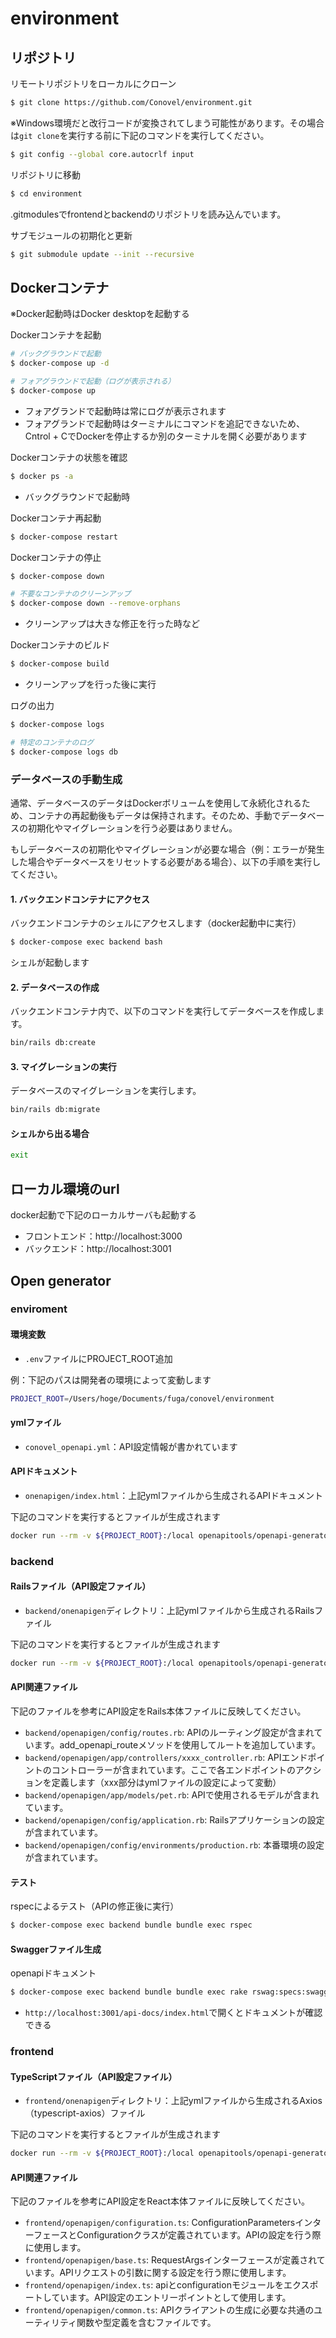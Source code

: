 # environment

## リポジトリ

リモートリポジトリをローカルにクローン
```sh
$ git clone https://github.com/Conovel/environment.git
```

※Windows環境だと改行コードが変換されてしまう可能性があります。その場合は`git clone`を実行する前に下記のコマンドを実行してください。
```sh
$ git config --global core.autocrlf input
```

リポジトリに移動
```sh
$ cd environment
```

.gitmodulesでfrontendとbackendのリポジトリを読み込んでいます。

サブモジュールの初期化と更新
```sh
$ git submodule update --init --recursive
```

## Dockerコンテナ

※Docker起動時はDocker desktopを起動する

Dockerコンテナを起動
```sh
# バックグラウンドで起動
$ docker-compose up -d

# フォアグラウンドで起動（ログが表示される）
$ docker-compose up
```
- フォアグランドで起動時は常にログが表示されます
- フォアグランドで起動時はターミナルにコマンドを追記できないため、Cntrol + CでDockerを停止するか別のターミナルを開く必要があります

Dockerコンテナの状態を確認
```sh
$ docker ps -a
```
- バックグラウンドで起動時

Dockerコンテナ再起動
```sh
$ docker-compose restart
```

Dockerコンテナの停止
```sh
$ docker-compose down

# 不要なコンテナのクリーンアップ
$ docker-compose down --remove-orphans
```
- クリーンアップは大きな修正を行った時など

Dockerコンテナのビルド
```sh
$ docker-compose build
```
- クリーンアップを行った後に実行

ログの出力
```sh
$ docker-compose logs

# 特定のコンテナのログ
$ docker-compose logs db
```

### データベースの手動生成
通常、データベースのデータはDockerボリュームを使用して永続化されるため、コンテナの再起動後もデータは保持されます。そのため、手動でデータベースの初期化やマイグレーションを行う必要はありません。

もしデータベースの初期化やマイグレーションが必要な場合（例：エラーが発生した場合やデータベースをリセットする必要がある場合）、以下の手順を実行してください。

#### 1. バックエンドコンテナにアクセス
バックエンドコンテナのシェルにアクセスします（docker起動中に実行）
```sh
$ docker-compose exec backend bash
```
シェルが起動します

#### 2. データベースの作成
バックエンドコンテナ内で、以下のコマンドを実行してデータベースを作成します。
```sh
bin/rails db:create
```

#### 3. マイグレーションの実行
データベースのマイグレーションを実行します。
```sh
bin/rails db:migrate
```

#### シェルから出る場合
```sh
exit
```

## ローカル環境のurl
docker起動で下記のローカルサーバも起動する
- フロントエンド：http://localhost:3000
- バックエンド：http://localhost:3001

## Open generator

### enviroment

#### 環境変数
- `.env`ファイルにPROJECT_ROOT追加

例：下記のパスは開発者の環境によって変動します
```sh
PROJECT_ROOT=/Users/hoge/Documents/fuga/conovel/environment
```

#### ymlファイル
- `conovel_openapi.yml`：API設定情報が書かれています

#### APIドキュメント
- `onenapigen/index.html`：上記ymlファイルから生成されるAPIドキュメント

下記のコマンドを実行するとファイルが生成されます
```sh
docker run --rm -v ${PROJECT_ROOT}:/local openapitools/openapi-generator-cli generate -i /local/conovel-openapi.yml -g html -o /local/openapigen
```

### backend

#### Railsファイル（API設定ファイル）
- `backend/onenapigen`ディレクトリ：上記ymlファイルから生成されるRailsファイル

下記のコマンドを実行するとファイルが生成されます
```sh
docker run --rm -v ${PROJECT_ROOT}:/local openapitools/openapi-generator-cli generate -i /local/conovel-openapi.yml -g ruby-on-rails -o /local/backend/openapigen
```

#### API関連ファイル
下記のファイルを参考にAPI設定をRails本体ファイルに反映してください。
- `backend/openapigen/config/routes.rb`: APIのルーティング設定が含まれています。add_openapi_routeメソッドを使用してルートを追加しています。
- `backend/openapigen/app/controllers/xxxx_controller.rb`: APIエンドポイントのコントローラーが含まれています。ここで各エンドポイントのアクションを定義します（xxx部分はymlファイルの設定によって変動）
- `backend/openapigen/app/models/pet.rb`: APIで使用されるモデルが含まれています。
- `backend/openapigen/config/application.rb`: Railsアプリケーションの設定が含まれています。
- `backend/openapigen/config/environments/production.rb`: 本番環境の設定が含まれています。

#### テスト

rspecによるテスト（APIの修正後に実行）
```sh
$ docker-compose exec backend bundle bundle exec rspec
```

#### Swaggerファイル生成
openapiドキュメント
```sh
$ docker-compose exec backend bundle bundle exec rake rswag:specs:swaggerize
```
- `http://localhost:3001/api-docs/index.html`で開くとドキュメントが確認できる

### frontend

#### TypeScriptファイル（API設定ファイル）
- `frontend/onenapigen`ディレクトリ：上記ymlファイルから生成されるAxios（typescript-axios）ファイル

下記のコマンドを実行するとファイルが生成されます
```sh
docker run --rm -v ${PROJECT_ROOT}:/local openapitools/openapi-generator-cli generate -i /local/conovel-openapi.yml -g typescript-axios -o /local/frontend/openapigen
```

#### API関連ファイル
下記のファイルを参考にAPI設定をReact本体ファイルに反映してください。
- `frontend/openapigen/configuration.ts`: ConfigurationParametersインターフェースとConfigurationクラスが定義されています。APIの設定を行う際に使用します。
- `frontend/openapigen/base.ts`: RequestArgsインターフェースが定義されています。APIリクエストの引数に関する設定を行う際に使用します。
- `frontend/openapigen/index.ts`: apiとconfigurationモジュールをエクスポートしています。API設定のエントリーポイントとして使用します。
- `frontend/openapigen/common.ts`: APIクライアントの生成に必要な共通のユーティリティ関数や型定義を含むファイルです。